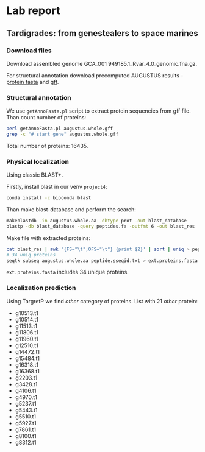 # Lab report
## Tardigrades: from genestealers to space marines

### Download files
Download assembled genome GCA_001 949185.1_Rvar_4.0_genomic.fna.gz.

For structural annotation download precomputed AUGUSTUS results - [protein fasta](https://drive.google.com/file/d/1hCEywBlqNzTrIpQsZTVuZk1S9qKzqQAq/view) and [gff](https://drive.google.com/file/d/12ShwrgLkvJIYQV2p1UlXklmxSOOxyxj4/view).

### Structural annotation
We use  `getAnnoFasta.pl` script to extract protein sequencies from gff file. Than count number of proteins:
```bash
perl getAnnoFasta.pl augustus.whole.gff
grep -c "# start gene" augustus.whole.gff
```
Total number of proteins: 16435.

### Physical localization
Using classic BLAST+.

Firstly, install blast in our venv `project4`:
```bash
conda install -c bioconda blast
```
Than make blast-database and perform the search:
```bash
makeblastdb -in augustus.whole.aa -dbtype prot -out blast_database   
blastp -db blast_database -query peptides.fa -outfmt 6 -out blast_res 
```
Make file with extracted proteins:
```bash
cat blast_res | awk '{FS="\t";OFS="\t"} {print $2}' | sort | uniq > peptide.sseqid.txt
# 34 uniq proteins
seqtk subseq augustus.whole.aa peptide.sseqid.txt > ext.proteins.fasta
```
`ext.proteins.fasta` includes 34 unique proteins.

### Localization prediction
Using TargretP we find *other* category of proteins. List with 21 *other* protein:
- g10513.t1
- g10514.t1
- g11513.t1
- g11806.t1
- g11960.t1
- g12510.t1
- g14472.t1
- g15484.t1
- g16318.t1
- g16368.t1
- g2203.t1
- g3428.t1
- g4106.t1
- g4970.t1
- g5237.t1
- g5443.t1
- g5510.t1
- g5927.t1
- g7861.t1
- g8100.t1
- g8312.t1
